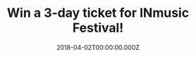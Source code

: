 ---
campaign-uuid: "c-a60a1189-342b-4ca8-ae3a-34305390932a"
type: "Preview"
category: "Competition"
date: "2018-04-02T00:00:00.000Z"
end-date: "2018-04-20T23:59:00.000Z"
disable-form: false
is_promoted: false
has_entry_page: true
title: "Win a 3-day ticket for INmusic Festival!"
competition-description: "Fans of Nick Cave, The Bad Seeds, Queens of the Stone Age,\
  \ The Kills and St.Vincent get ready because your summer starts here! We’ve been\
  \ lucky enough to get our hands on tickets to the coveted INmusic Festival and they’\
  re up for grabs for 2 very lucky NME readers!"
hero-header: "Win a 3-day ticket for INmusic Festival!"
hero-subheader: "Win a 3-day festival and 7-day camping ticket for INmusic Festival\
  \ in Zagreb, Croatia taking place from June 25th – 27th 2018!"
terms-confirmation: "N/A"
banner-img: "https://assets.expresslyapp.com/asset-266a833d-60c6-40fc-ade8-c8341d857d90.jpg"
logo-left-href: "https://www.inmusicfestival.com/"
logo-left-image: "https://assets.expresslyapp.com/asset-de83ec91-e250-47ec-bf35-8ab97d463599.jpg"
logo-left-title: "INmusic Festival"
bg-image-hero: "https://assets.expresslyapp.com/asset-480d9801-1541-49ce-a2b9-bbf0504a3ece.jpg"
bg-image-first: "https://assets.expresslyapp.com/asset-cee651bd-125c-40a9-9679-ad298bf18257.jpg"
bg-image-second: "https://assets.expresslyapp.com/asset-5ab957f4-1c97-467d-835d-0167e2ff57d2.jpg"
bg-image-third: "https://assets.expresslyapp.com/asset-989e0c67-c5d3-429b-8873-6480d44275f0.jpg"
section1-content: "What better way to kick off the summer in style than with an amazing\
  \ festival and camping tickets to the 13th INmusic Festival in the beautiful Zagreb,\
  \ Croatia? Spanning three beautiful islands in the middle of Lake Jarun, Zagreb,\
  \ you’ll be spoilt to find a more idyllic location to enjoy your favourite bands!"
section2-content: "<p>The line-up is packed to hilt with bands not to be missed live,\
  \ from pioneering new artists to rock legends.</p> \r\n<p>Kicking off the headliners\
  \ are the Villians Josh Homme and the gang, Queens of Stone Age, bringing back their\
  \ Californian desert grooves with over 20 million album sales worldwide! Alice In\
  \ Chains or the acclaimed Indie band Interpol’s Croatian debut and many, many more!</p>"
section3-content: "<p>INmusic offers something for everyone. An array of the best\
  \ Indie rock bands on the planet, sunshine, a picturesque location and activities\
  \ like swimming, yoga and sports. Hardcore campers lay back and relax with the lakeside\
  \ camping on two of the islands that are equipped with Wi-Fi, showers and beaches!\
  \ Camping has never looked so good!</p>\r\n<p>If you are over 18, complete the form\
  \ below to be in with a chance to rock out with INmusic in Croatia!</p>\r\n<p>Good\
  \ luck!</p>"
entry-title: "Win a 3-day ticket for INmusic Festival!"
entry-content: "<p>Enter the draw to win a 3-day ticket for INmusic Festival by completing\
  \ the form below before 23:59 on 20 April 2018.</p>"
has-winner: false
prize-description: "One of 2 available tickets for 3-day festival and 7-day camping\
  \ at INmusic festival, Lake Jarun, Zagreb on 25th-27th June 2018"
special-conditions: "This competition is promoted in conjunction with Time Inc UK\
  \ and these special Terms and Conditions apply:\r\n<a href=\"https://aaa.nme.com/etc/INMusic_TsCs.pdf\"\
  > Time Inc UK INmusic Festival Terms & Conditions </a>.\r\nNotable extract: all\
  \ expenses (including but not limited to travel expenses) are not covered."
---